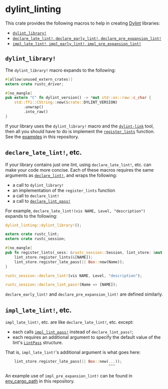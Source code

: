 # dylint_linting

This crate provides the following macros to help in creating [Dylint] libraries:

- [`dylint_library!`]
- [`declare_late_lint!`, `declare_early_lint!`, `declare_pre_expansion_lint!`]
- [`impl_late_lint!`, `impl_early_lint!`, `impl_pre_expansion_lint!`]

## `dylint_library!`

The `dylint_library!` macro expands to the following:

```rust
#[allow(unused_extern_crates)]
extern crate rustc_driver;

#[no_mangle]
pub extern "C" fn dylint_version() -> *mut std::os::raw::c_char {
    std::ffi::CString::new($crate::DYLINT_VERSION)
        .unwrap()
        .into_raw()
}
```

If your library uses the `dylint_library!` macro and the [`dylint-link`] tool, then all you should have to do is implement the [`register_lints`] function. See the [examples] in this repository.

## `declare_late_lint!`, etc.

If your library contains just one lint, using `declare_late_lint!`, etc. can make your code more concise. Each of these macros requires the same arguments as [`declare_lint!`], and wraps the following:

- a call to `dylint_library!`
- an implementation of the `register_lints` function
- a call to `declare_lint!`
- a call to [`declare_lint_pass!`]

For example, `declare_late_lint!(vis NAME, Level, "description")` expands to the following:

```rust
dylint_linting::dylint_library!();

extern crate rustc_lint;
extern crate rustc_session;

#[no_mangle]
pub fn register_lints(_sess: &rustc_session::Session, lint_store: &mut rustc_lint::LintStore) {
    lint_store.register_lints(&[NAME]);
    lint_store.register_late_pass(|| Box::new(Name));
}

rustc_session::declare_lint!(vis NAME, Level, "description");

rustc_session::declare_lint_pass!(Name => [NAME]);
```

`declare_early_lint!` and `declare_pre_expansion_lint!` are defined similarly.

## `impl_late_lint!`, etc.

`impl_late_lint!`, etc. are like `declare_late_lint!`, etc. except:

- each calls [`impl_lint_pass!`] instead of `declare_lint_pass!`;
- each requires an additional argument to specify the default value of the lint's [`LintPass`] structure.

That is, `impl_late_lint!`'s additional argument is what goes here:

```rust
    lint_store.register_late_pass(|| Box::new(...));
                                              ^^^
```

An example use of `impl_pre_expansion_lint!` can be found in [env_cargo_path] in this repository.

[`declare_late_lint!`, `declare_early_lint!`, `declare_pre_expansion_lint!`]: #declare_late_lint-etc
[`declare_lint!`]: https://doc.rust-lang.org/nightly/nightly-rustc/rustc_session/macro.declare_lint.html
[`declare_lint_pass!`]: https://doc.rust-lang.org/nightly/nightly-rustc/rustc_session/macro.declare_lint_pass.html
[`dylint-link`]: ../../dylint-link
[`dylint_library!`]: #dylint_library
[`impl_late_lint!`, `impl_early_lint!`, `impl_pre_expansion_lint!`]: #impl_late_lint-etc
[`impl_lint_pass!`]: https://doc.rust-lang.org/nightly/nightly-rustc/rustc_session/macro.impl_lint_pass.html
[`lintpass`]: https://doc.rust-lang.org/nightly/nightly-rustc/rustc_lint/trait.LintPass.html
[`register_lints`]: https://doc.rust-lang.org/nightly/nightly-rustc/rustc_interface/interface/struct.Config.html#structfield.register_lints
[dylint]: https://github.com/trailofbits/dylint
[env_cargo_path]: ../../examples/env_cargo_path/src/lib.rs
[examples]: ../../examples
